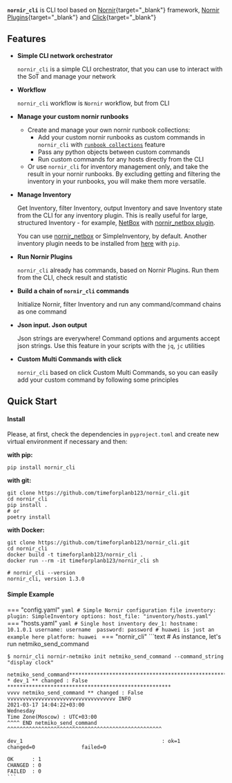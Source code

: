 **`nornir_cli`** is CLI tool based on [Nornir](https://github.com/nornir-automation/nornir){target="_blank"} framework, [Nornir Plugins](https://nornir.tech/nornir/plugins/){target="_blank"} and [Click](https://github.com/pallets/click){target="_blank"}

## Features 

* **Simple CLI network orchestrator**

    `nornir_cli` is a simple CLI orchestrator, that you can use to interact with the SoT and manage your network

* **Workflow**

    `nornir_cli` workflow is `Nornir` workflow, but from CLI

* **Manage your custom nornir runbooks**

    * Create and manage your own nornir runbook collections: 
        * Add your custom nornir runbooks as custom commands in `nornir_cli` with [`runbook collections`](https://timeforplanb123.github.io/nornir_cli/workflow/#runbook-collections) feature
        * Pass any python objects between custom commands 
        * Run custom commands for any hosts directly from the CLI
    * Or use `nornir_cli` for inventory management only, and take the result in your nornir runbooks. By excluding getting and filtering the inventory in your runbooks, you will make them more versatile.

* **Manage Inventory**

    Get Inventory, filter Inventory, output Inventory and save Inventory state from the CLI for any inventory plugin.
    This is really useful for large, structured Inventory - for example, <a href="https://github.com/netbox-community/netbox" target="_blank">NetBox</a> with <a href="https://github.com/wvandeun/nornir_netbox" target="_blank">nornir_netbox plugin</a>.

    You can use <a href="https://github.com/wvandeun/nornir_netbox" target="_blank">nornir_netbox</a> or SimpleInventory, by default. Another inventory plugin needs to be installed from <a href="https://nornir.tech/nornir/plugins/" target="_blank">here</a> with `pip`. 

* **Run Nornir Plugins**

    `nornir_cli` already has commands, based on Nornir Plugins. Run them from the CLI, check result and statistic

* **Build a chain of `nornir_cli` commands**

    Initialize Nornir, filter Inventory and run any command/command chains as one command

* **Json input. Json output**

    Json strings are everywhere! Command options and arguments accept json strings. Use this feature in your scripts with the `jq`, `jc` utilities

* **Custom Multi Commands with click**

    `nornir_cli` based on click Custom Multi Commands, so you can easily add your custom command by following some principles


## Quick Start 

#### Install

Please, at first, check the dependencies in `pyproject.toml` and create new virtual environment if necessary and then:

**with pip:**

```text
pip install nornir_cli
```

**with git:**

```text
git clone https://github.com/timeforplanb123/nornir_cli.git
cd nornir_cli
pip install .
# or
poetry install
```

**with Docker:**

```text
git clone https://github.com/timeforplanb123/nornir_cli.git
cd nornir_cli
docker build -t timeforplanb123/nornir_cli .
docker run --rm -it timeforplanb123/nornir_cli sh

# nornir_cli --version
nornir_cli, version 1.3.0
```

#### Simple Example

=== "config.yaml"
    ```yaml
    # Simple Nornir configuration file
    inventory:
        plugin: SimpleInventory
        options:
            host_file: "inventory/hosts.yaml"
    ```
=== "hosts.yaml"
    ```yaml
    # Single host inventory
    dev_1:
        hostname: 10.1.0.1
        username: username 
        password: password
		# huawei is just an example here
        platform: huawei
    ```
=== "nornir_cli"
    ```text
    # As instance, let's run netmiko_send_command

    $ nornir_cli nornir-netmiko init netmiko_send_command --command_string "display clock"

    netmiko_send_command************************************************************
    * dev_1 ** changed : False *****************************************************
    vvvv netmiko_send_command ** changed : False vvvvvvvvvvvvvvvvvvvvvvvvvvvvvvvvvvv INFO
    2021-03-17 14:04:22+03:00
    Wednesday
    Time Zone(Moscow) : UTC+03:00
    ^^^^ END netmiko_send_command ^^^^^^^^^^^^^^^^^^^^^^^^^^^^^^^^^^^^^^^^^^^^^^^^^^

    dev_1                                             : ok=1               changed=0               failed=0

    OK      : 1
    CHANGED : 0
    FAILED  : 0
    ```
